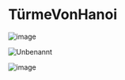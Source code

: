 # TürmeVonHanoi

![image](https://github.com/user-attachments/assets/4a776872-b337-4f7e-971e-f5e8893ac6af)

![Unbenannt](https://github.com/user-attachments/assets/e7eabafb-d320-4c2c-9466-e6ec0b3a8c5a)

![image](https://github.com/user-attachments/assets/b31dd7b9-f594-4476-bc0e-4cbf606dc73e)

